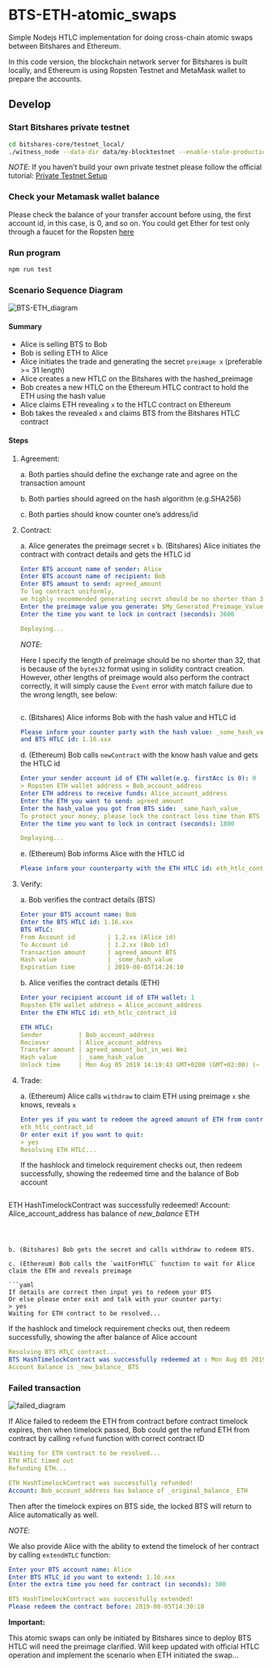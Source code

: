 # BTS-ETH-atomic_swaps

Simple Nodejs HTLC implementation for doing cross-chain atomic swaps between Bitshares and Ethereum.

In this code version, the blockchain network server for Bitshares is built locally, and Ethereum is using Ropsten Testnet and MetaMask wallet to prepare the accounts. 

## Develop

### Start Bitshares private testnet

```bash
cd bitshares-core/testnet_local/
./witness_node --data-dir data/my-blocktestnet --enable-stale-production --seed-nodes "[]"
```
*NOTE*: If you haven’t build your own private testnet please follow the official tutorial: [Private Testnet Setup](https://dev.bitshares.works/en/master/development/testnets/private_testnet.html#initial-compilation)

### Check your Metamask wallet balance

Please check the balance of your transfer account before using, the first account id, in this case, is 0, and so on.
You could get Ether for test only through a faucet for the Ropsten [here](https://faucet.metamask.io/)

### Run program

```bash
npm run test
```

### Scenario Sequence Diagram

![BTS-ETH_diagram](figs/BTS-ETH_diagram.jpg)

#### Summary

- Alice is selling BTS to Bob
- Bob is selling ETH to Alice
- Alice initiates the trade and generating the secret `preimage x` (preferable >= 31 length)
- Alice creates a new HTLC on the Bitshares with the hashed_preimage
- Bob creates a new HTLC on the Ethereum HTLC contract to hold the ETH using the hash value
- Alice claims ETH revealing `x` to the HTLC contract on Ethereum
- Bob takes the revealed `x` and claims BTS from the Bitshares HTLC contract

#### Steps

1. Agreement: 

   a. Both parties should define the exchange rate and agree on the transaction amount

   b. Both parties should agreed on the hash algorithm (e.g.SHA256)

   c. Both parties should know counter one’s address/id

2. Contract:

   a. Alice generates the preimage secret `x`
   b. (Bitshares) Alice initiates the contract with contract details and gets the HTLC id

   ``` yaml
   Enter BTS account name of sender: Alice
   Enter BTS account name of recipient: Bob
   Enter BTS amount to send: agreed_amount
   To log contract uniformly,
   we highly recommended generating secret should be no shorter than 32!
   Enter the preimage value you generate: $My_Generated_Preimage_Value_X_$
   Enter the time you want to lock in contract (seconds): 3600
   
   Deploying...
   ```

   *NOTE*:

   Here I specify the length of preimage should be no shorter than 32, that is because of the `bytes32` format using in solidity contract creation. However, other lengths of preimage would also perform the contract correctly, it will simply cause the `Event` error with match failure due to the wrong length, see below:

   ```
   
   ```

   

   c. (Bitshares) Alice informs Bob with the hash value and HTLC id

   ``` yaml
   Please inform your counter party with the hash value: _some_hash_value_
   and BTS HTLC id: 1.16.xxx
   ```

   

   d. (Ethereum) Bob calls `newContract` with the know hash value and gets the HTLC id

   ``` yaml
   Enter your sender account id of ETH wallet(e.g. firstAcc is 0): 0
   > Ropsten ETH wallet address = Bob_account_address
   Enter ETH address to receive funds: Alice_account_address
   Enter the ETH you want to send: agreed_amount
   Enter the hash_value you got from BTS side: _same_hash_value_
   To protect your money, please lock the contract less time than BTS does...
   Enter the time you want to lock in contract (seconds): 1800
   
   Deploying...
   ```

   

   e. (Ethereum) Bob informs Alice with the HTLC id

   ``` yaml
   Please inform your counterparty with the ETH HTLC id: eth_htlc_contract_id
   ```

   

3. Verify:

   a. Bob verifies the contract details (BTS)

   ```yaml
   Enter your BTS account name: Bob
   Enter the BTS HTLC id: 1.16.xxx
   BTS HTLC:
   From Account id         | 1.2.xx (Alice id)
   To Account id           | 1.2.xx (Bob id)
   Transaction amount      | agreed_amount BTS
   Hash value              | _some_hash_value
   Expiration time         | 2019-08-05T14:24:10
   ```
   b. Alice verifies the contract details (ETH)

   ``` yaml
   Enter your recipient account id of ETH wallet: 1
   Ropsten ETH wallet address = Alice_account_address
   Enter the ETH HTLC id: eth_htlc_contract_id
   
   ETH HTLC:
   Sender          | Bob_account_address
   Reciever        | Alice_account_address
   Transfer amount | agreed_amount_but_in_wei Wei
   Hash value      | _same_hash_value
   Unlock time     | Mon Aug 05 2019 14:19:43 GMT+0200 (GMT+02:00) (~ 4 mins)
   ```
   
4. Trade:

   a. (Ethereum) Alice calls `withdraw` to claim ETH using preimage `x` she knows, reveals `x`

   ``` yaml
   Enter yes if you want to redeem the agreed amount of ETH from contract: 
   eth_htlc_contract_id
   Or enter exit if you want to quit:
   > yes
   Resolving ETH HTLC...
   ```

   If the hashlock and timelock requirement checks out, then redeem successfully, showing the redeemed time and the balance of Bob account

   ```yaml
ETH HashTimelockContract was successfully redeemed!
   Account: Alice_account_address has balance of _new_balance_ ETH
   ```
   
   
   
   b. (Bitshares) Bob gets the secret and calls withdraw to redeem BTS.
   
   c. (Ethereum) Bob calls the `waitForHTLC` function to wait for Alice claim the ETH and reveals preimage
   
   ```yaml
   If details are correct then input yes to redeem your BTS
   Or else please enter exit and talk with your counter party: 
   > yes
   Waiting for ETH contract to be resolved...
   ```
   
   If the hashlock and timelock requirement checks out, then redeem successfully, showing the after balance of Alice account
   
   ```yaml
   Resolving BTS HTLC contract...
   BTS HashTimelockContract was successfully redeemed at : Mon Aug 05 2019 14:22:04 GMT+0200 (GMT+02:00) 
   Account Balance is _new_balance_ BTS  
   ```

   

### Failed transaction

![failed_diagram](figs/BTS-ETH_diagram_failed.jpg)

If Alice failed to redeem the ETH from contract before contract timelock expires, then when timelock passed, Bob could get the refund ETH from contract by calling `refund` function with correct contract ID

``` yaml
Waiting for ETH contract to be resolved...
ETH HTLC timed out
Refunding ETH...

ETH HashTimelockContract was successfully refunded!
Account: Bob_account_address has balance of _original_balance_ ETH
```

Then after the timelock expires on BTS side, the locked BTS will return to Alice automatically as well.

*NOTE*:

We also provide Alice with the ability to extend the timelock of her contract by calling `extendHTLC` function:

```yaml
Enter your BTS account name: Alice
Enter BTS HTLC_id you want to extend: 1.16.xxx
Enter the extra time you need for contract (in seconds): 300

BTS HashTimelockContract was successfully extended!
Please redeem the contract before: 2019-08-05T14:30:10
```



**Important:**

This atomic swaps can only be initiated by Bitshares since to deploy BTS HTLC will need the preimage clarified. Will keep updated with official HTLC operation and implement the scenario when ETH initiated the swap...